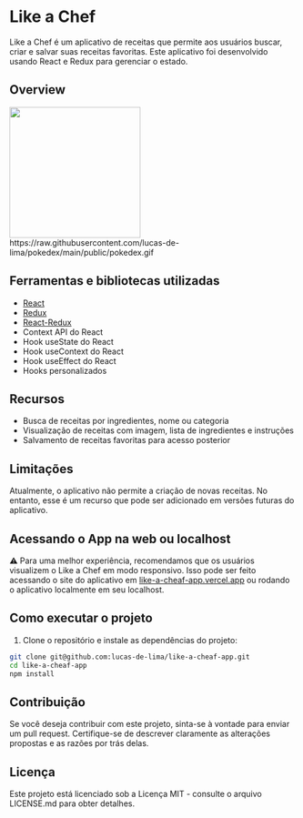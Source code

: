 # Like a Chef

Like a Chef é um aplicativo de receitas que permite aos usuários buscar, criar e salvar suas receitas favoritas. Este aplicativo foi desenvolvido usando React e Redux para gerenciar o estado.

## Overview
<img src="https://raw.githubusercontent.com/lucas-de-lima/like-a-cheaf-app/public/like-a-chef.gif" width="230">
https://raw.githubusercontent.com/lucas-de-lima/pokedex/main/public/pokedex.gif

## Ferramentas e bibliotecas utilizadas

- [React](https://reactjs.org/)
- [Redux](https://redux.js.org/)
- [React-Redux](https://react-redux.js.org/)
- Context API do React
- Hook useState do React
- Hook useContext do React
- Hook useEffect do React
- Hooks personalizados

## Recursos

- Busca de receitas por ingredientes, nome ou categoria
- Visualização de receitas com imagem, lista de ingredientes e instruções
- Salvamento de receitas favoritas para acesso posterior

## Limitações

Atualmente, o aplicativo não permite a criação de novas receitas. No entanto, esse é um recurso que pode ser adicionado em versões futuras do aplicativo.

<!-- ## Acessando o App na web ou localhost
⚠️ Para uma melhor experiência, recomendamos que os usuários visualizem o Like a Chef em modo responsivo. Isso pode ser feito acessando o site do aplicativo em [Like a Chef! Web App](https://like-a-cheaf-app.vercel.app/ "target=\_blank") ou rodando o aplicativo localmente em seu localhost. -->

## Acessando o App na web ou localhost
⚠️ Para uma melhor experiência, recomendamos que os usuários visualizem o Like a Chef em modo responsivo. Isso pode ser feito acessando o site do aplicativo em <a title="https://like-a-cheaf-app.vercel.app" role="link" target="_blank" rel="noopener noreferrer nofollow" class="text-bold" href="https://like-a-cheaf-app.vercel.app">like-a-cheaf-app.vercel.app</a>
 ou rodando o aplicativo localmente em seu localhost.

## Como executar o projeto

1. Clone o repositório e instale as dependências do projeto:
```sh
git clone git@github.com:lucas-de-lima/like-a-cheaf-app.git
cd like-a-cheaf-app
npm install
```

## Contribuição
Se você deseja contribuir com este projeto, sinta-se à vontade para enviar um pull request. Certifique-se de descrever claramente as alterações propostas e as razões por trás delas.

## Licença
Este projeto está licenciado sob a Licença MIT - consulte o arquivo LICENSE.md para obter detalhes.
